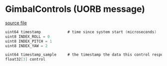 # GimbalControls (UORB message)



[source file](https://github.com/PX4/PX4-Autopilot/blob/main/msg/GimbalControls.msg)

```c
uint64 timestamp			# time since system start (microseconds)
uint8 INDEX_ROLL = 0
uint8 INDEX_PITCH = 1
uint8 INDEX_YAW = 2

uint64 timestamp_sample	    # the timestamp the data this control response is based on was sampled
float32[3] control

```
